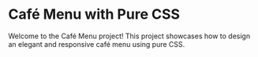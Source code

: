 # Café Menu with Pure CSS
Welcome to the Café Menu project! This project showcases how to design an elegant and responsive café menu using pure CSS.


